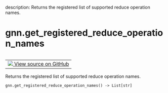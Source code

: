 description: Returns the registered list of supported reduce operation names.

<div itemscope itemtype="http://developers.google.com/ReferenceObject">
<meta itemprop="name" content="gnn.get_registered_reduce_operation_names" />
<meta itemprop="path" content="Stable" />
</div>

# gnn.get_registered_reduce_operation_names

<!-- Insert buttons and diff -->

<table class="tfo-notebook-buttons tfo-api nocontent" align="left">
<td>
  <a target="_blank" href="https://github.com/tensorflow/gnn/tree/master/tensorflow_gnn/graph/graph_tensor_ops.py#L599-L601">
    <img src="https://www.tensorflow.org/images/GitHub-Mark-32px.png" />
    View source on GitHub
  </a>
</td>
</table>

Returns the registered list of supported reduce operation names.

<pre class="devsite-click-to-copy prettyprint lang-py tfo-signature-link">
<code>gnn.get_registered_reduce_operation_names() -> List[str]
</code></pre>



<!-- Placeholder for "Used in" -->
